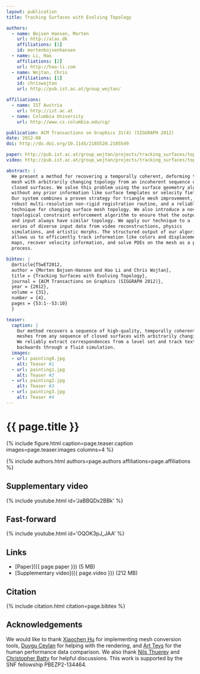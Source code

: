 ```yaml
---
layout: publication
title: Tracking Surfaces with Evolving Topology

authors:
  - name: Bojsen Hansen, Morten
    url: http://alas.dk
    affiliations: [1]
    id: mortenbojsenhansen
  - name: Li, Hao
    affiliations: [2]
    url: http://hao-li.com
  - name: Wojtan, Chris
    affiliations: [1]
    id: chriswojtan
    url: http://pub.ist.ac.at/group_wojtan/

affiliations:
  - name: IST Austria
    url: http://ist.ac.at
  - name: Columbia University
    url: http://www.cs.columbia.edu/cg/

publication: ACM Transactions on Graphics 31(4) (SIGGRAPH 2012)
date: 2012-08
doi: http://dx.doi.org/10.1145/2185520.2185549

paper: http://pub.ist.ac.at/group_wojtan/projects/tracking_surfaces/topoReg_web.pdf
video: http://pub.ist.ac.at/group_wojtan/projects/tracking_surfaces/topoReg_final_med.mp4

abstract: |
  We present a method for recovering a temporally coherent, deforming triangle
  mesh with arbitrarily changing topology from an incoherent sequence of static
  closed surfaces. We solve this problem using the surface geometry alone,
  without any prior information like surface templates or velocity fields.
  Our system combines a proven strategy for triangle mesh improvement, a
  robust multi-resolution non-rigid registration routine, and a reliable
  technique for changing surface mesh topology. We also introduce a novel
  topological constraint enforcement algorithm to ensure that the output
  and input always have similar topology. We apply our technique to a
  series of diverse input data from video reconstructions, physics
  simulations, and artistic morphs. The structured output of our algorithm
  allows us to efficiently track information like colors and displacement
  maps, recover velocity information, and solve PDEs on the mesh as a post
  process.

bibtex: |
  @article{TSwET2012,
  author = {Morten Bojsen-Hansen and Hao Li and Chris Wojtan},
  title = {Tracking Surfaces with Evolving Topology},
  journal = {ACM Transactions on Graphics (SIGGRAPH 2012)},
  year = {2012},
  volume = {31},
  number = {4},
  pages = {53:1--53:10}
  }

teaser:
  caption: |
    Our method recovers a sequence of high-quality, temporally coherent triangle
    meshes from any sequence of closed surfaces with arbitrarily changing topology.
    We reliably extract correspondences from a level set and track textures
    backwards through a fluid simulation.
  images:
  - url: painting0.jpg
    alt: Teaser #1
  - url: painting1.jpg
    alt: Teaser #2
  - url: painting2.jpg
    alt: Teaser #3
  - url: painting3.jpg
    alt: Teaser #4
---
```


# {{ page.title }}

{% include figure.html caption=page.teaser.caption images=page.teaser.images columns=4 %}

{% include authors.html authors=page.authors affiliations=page.affiliations %}

## Supplementary video

{% include youtube.html id='JaBBQDx2BBk' %}

## Fast-forward

{% include youtube.html id='OQOK3pJ_JAA' %}

## Links

* [Paper]({{ page.paper }}) (5 MB)
* [Supplementary video]({{ page.video }}) (212 MB)

## Citation

{% include citation.html citation=page.bibtex %}

## Acknowledgements

We would like to thank [Xiaochen
Hu](http://www.linkedin.com/pub/xiaochen-hu/22/678/7a) for implementing mesh
conversion tools, [Duygu Ceylan](http://duygu-ceylan.com) for helping with the
rendering, and [Art Tevs](http://www.tevs.eu) for the human performance data
comparison. We also thank [Nils Thuerey](http://www.ntoken.com/) and
[Christopher Batty](https://cs.uwaterloo.ca/~c2batty/) for helpful discussions.
This work is supported by the SNF fellowship PBEZP2-134464.
